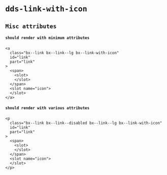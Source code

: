 # `dds-link-with-icon`

## `Misc attributes`

####   `should render with minimum attributes`

```
<a
  class="bx--link bx--link--lg bx--link-with-icon"
  id="link"
  part="link"
>
  <span>
    <slot>
    </slot>
  </span>
  <slot name="icon">
  </slot>
</a>

```

####   `should render with various attributes`

```
<p
  class="bx--link bx--link--disabled bx--link--lg bx--link-with-icon"
  id="link"
  part="link"
>
  <span>
    <slot>
    </slot>
  </span>
  <slot name="icon">
  </slot>
</p>

```

